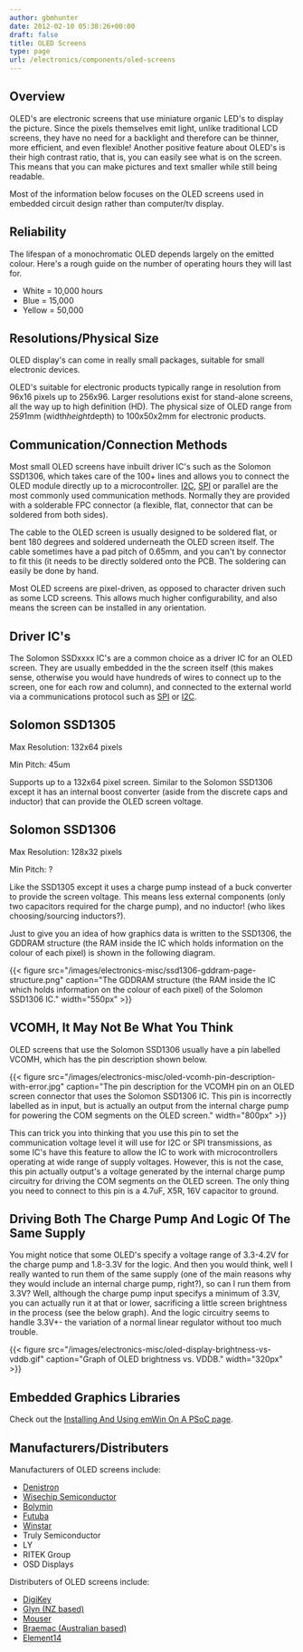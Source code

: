 ```yaml
---
author: gbmhunter
date: 2012-02-10 05:38:26+00:00
draft: false
title: OLED Screens
type: page
url: /electronics/components/oled-screens
---
```


## Overview

OLED's are electronic screens that use miniature organic LED's to display the picture. Since the pixels themselves emit light, unlike traditional LCD screens, they have no need for a backlight and therefore can be thinner, more efficient, and even flexible! Another positive feature about OLED's is their high contrast ratio, that is, you can easily see what is on the screen. This means that you can make pictures and text smaller while still being readable.

Most of the information below focuses on the OLED screens used in embedded circuit design rather than computer/tv display.

## Reliability

The lifespan of a monochromatic OLED depends largely on the emitted colour. Here's a rough guide on the number of operating hours they will last for.

* White = 10,000 hours
* Blue = 15,000
* Yellow = 50,000

## Resolutions/Physical Size

OLED display's can come in really small packages, suitable for small electronic devices.

OLED's suitable for electronic products typically range in resolution from 96x16 pixels up to 256x96. Larger resolutions exist for stand-alone screens, all the way up to high definition (HD). The physical size of OLED range from 25*9*1mm (width*height*depth) to 100x50x2mm for electronic products.

## Communication/Connection Methods

Most small OLED screens have inbuilt driver IC's such as the Solomon SSD1306, which takes care of the 100+ lines and allows you to connect the OLED module directly up to a microcontroller. [I2C](/electronics/communication-protocols/i2c-communication-protocol/), [SPI](/electronics/communication-protocols/spi-communication-protocol/) or parallel are the most commonly used communication methods. Normally they are provided with a solderable FPC connector (a flexible, flat, connector that can be soldered from both sides).

The cable to the OLED screen is usually designed to be soldered flat, or bent 180 degrees and soldered underneath the OLED screen itself. The cable sometimes have a pad pitch of 0.65mm, and you can't by connector to fit this (it needs to be directly soldered onto the PCB. The soldering can easily be done by hand.

Most OLED screens are pixel-driven, as opposed to character driven such as some LCD screens. This allows much higher configurability, and also means the screen can be installed in any orientation.

## Driver IC's

The Solomon SSDxxxx IC's are a common choice as a driver IC for an OLED screen. They are usually embedded in the the screen itself (this makes sense, otherwise you would have hundreds of wires to connect up to the screen, one for each row and column), and connected to the external world via a communications protocol such as [SPI](/electronics/communication-protocols/spi-communication-protocol/) or [I2C](/electronics/communication-protocols/i2c-communication-protocol/).

## Solomon SSD1305

Max Resolution: 132x64 pixels  

Min Pitch: 45um

Supports up to a 132x64 pixel screen. Similar to the Solomon SSD1306 except it has an internal boost converter (aside from the discrete caps and inductor) that can provide the OLED screen voltage.

## Solomon SSD1306

Max Resolution: 128x32 pixels  

Min Pitch: ?

Like the SSD1305 except it uses a charge pump instead of a buck converter to provide the screen voltage. This means less external components (only two capacitors required for the charge pump), and no inductor! (who likes choosing/sourcing inductors?).

Just to give you an idea of how graphics data is written to the SSD1306, the GDDRAM structure (the RAM inside the IC which holds information on the colour of each pixel) is shown in the following diagram.

{{< figure src="/images/electronics-misc/ssd1306-gddram-page-structure.png" caption="The GDDRAM structure (the RAM inside the IC which holds information on the colour of each pixel) of the Solomon SSD1306 IC."  width="550px" >}}

## VCOMH, It May Not Be What You Think

OLED screens that use the Solomon SSD1306 usually have a pin labelled VCOMH, which has the pin description shown below.

{{< figure src="/images/electronics-misc/oled-vcomh-pin-description-with-error.jpg" caption="The pin description for the VCOMH pin on an OLED screen connector that uses the Solomon SSD1306 IC. This pin is incorrectly labelled as in input, but is actually an output from the internal charge pump for powering the COM segments on the OLED screen."  width="800px" >}}

This can trick you into thinking that you use this pin to set the communication voltage level it will use for I2C or SPI transmissions, as some IC's have this feature to allow the IC to work with microcontrollers operating at wide range of supply voltages. However, this is not the case, this pin actually output's a voltage generated by the internal charge pump circuitry for driving the COM segments on the OLED screen. The only thing you need to connect to this pin is a 4.7uF, X5R, 16V capacitor to ground.

## Driving Both The Charge Pump And Logic Of The Same Supply

You might notice that some OLED's specify a voltage range of 3.3-4.2V for the charge pump and 1.8-3.3V for the logic. And then you would think, well I really wanted to run them of the same supply (one of the main reasons why they would include an internal charge pump, right?), so can I run them from 3.3V? Well, although the charge pump input specifys a minimum of 3.3V, you can actually run it at that or lower, sacrificing a little screen brightness in the process (see the below graph). And the logic circuitry seems to handle 3.3V+- the variation of a normal linear regulator without too much trouble.

{{< figure src="/images/electronics-misc/oled-display-brightness-vs-vddb.gif" caption="Graph of OLED brightness vs. VDDB."  width="320px" >}}

## Embedded Graphics Libraries

Check out the [Installing And Using emWin On A PSoC page](/programming/microcontrollers/psoc/installing-and-using-emwin-on-a-psoc).

## Manufacturers/Distributers

Manufacturers of OLED screens include:

* [Denistron](http://www.densitron.com/)
* [Wisechip Semiconductor](http://www.wisechip.com.tw/)
* [Bolymin](http://www.bolymin.com.tw/)
* [Futuba](http://www.futaba.co.jp)
* [Winstar](http://www.winstar.com.tw)
* Truly Semiconductor
* LY
* RITEK Group
* OSD Displays

Distributers of OLED screens include:

* [DigiKey](http://www.digikey.com/)
* [Glyn (NZ based)](https://www.glyn.com/Contact/New-Zealand)
* [Mouser](http://www.mouser.com)
* [Braemac (Australian based)](http://www.braemac.com.au/)
* [Element14](http://www.element14.com/)
